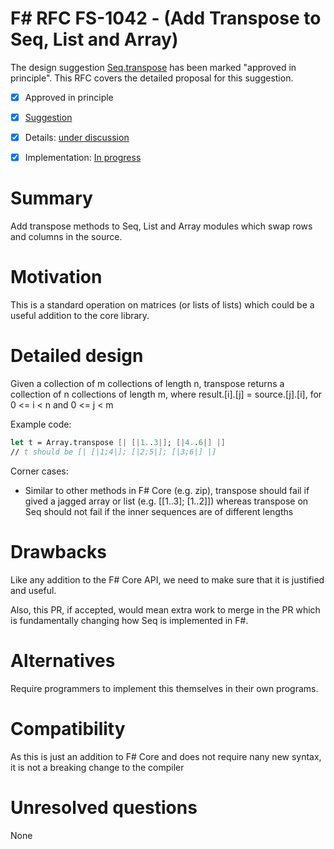 # F# RFC FS-1042 - (Add Transpose to Seq, List and Array)

The design suggestion [Seq.transpose](https://github.com/fsharp/fslang-suggestions/issues/106) has been marked "approved in principle".
This RFC covers the detailed proposal for this suggestion.

* [x] Approved in principle
* [X] [Suggestion](https://github.com/fsharp/fslang-suggestions/issues/106)
* [X] Details: [under discussion](https://github.com/fsharp/fslang-design/issues/236)
* [X] Implementation: [In progress](https://github.com/Microsoft/visualfsharp/pull/4020)


# Summary
[summary]: #summary

Add transpose methods to Seq, List and Array modules which swap rows and columns in the source.

# Motivation
[motivation]: #motivation

This is a standard operation on matrices (or lists of lists) which could be a useful addition to the core library.

# Detailed design
[design]: #detailed-design

Given a collection of m collections of length n, transpose returns a collection of n collections of length m, where result.[i].[j] = source.[j].[i], for 0 <= i < n and 0 <= j < m

Example code:

```fsharp
let t = Array.transpose [| [|1..3|]; [|4..6|] |]
// t should be [| [|1;4|]; [|2;5|]; [|3;6|] |]
```

Corner cases:
* Similar to other methods in F# Core (e.g. zip), transpose should fail if gived a jagged array or list (e.g. [[1..3]; [1..2]]) whereas transpose on Seq should not fail if the inner sequences are of different lengths

# Drawbacks
[drawbacks]: #drawbacks

Like any addition to the F# Core API, we need to make sure that it is justified and useful.

Also, this PR, if accepted, would mean extra work to merge in the PR which is fundamentally changing how Seq is implemented in F#.

# Alternatives
[alternatives]: #alternatives

Require programmers to implement this themselves in their own programs.

# Compatibility
[compatibility]: #compatibility

As this is just an addition to F# Core and does not require nany new syntax, it is not a breaking change to the compiler


# Unresolved questions
[unresolved]: #unresolved-questions

None

